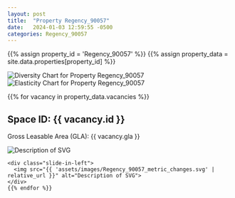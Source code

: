 ```yaml
---
layout: post
title:  "Property Regency_90057"
date:   2024-01-03 12:59:55 -0500
categories: Regency_90057
---
```


{{% assign property_id = 'Regency_90057' %}}
{{% assign property_data = site.data.properties[property_id] %}}

<div class="slide-in-left">
  <img src="{{ 'assets/images/Regency_90057_diversity.svg' | relative_url }}" alt="Diversity Chart for Property Regency_90057">
</div>

<!-- Slide-in SVG image -->
<div class="slide-in-left">
  <img src="{{ 'assets/images/Regency_90057_elasticity.svg' | relative_url }}" alt="Elasticity Chart for Property Regency_90057">
</div>

{{% for vacancy in property_data.vacancies %}}
  <h2>Space ID: {{ vacancy.id }}</h2>
  <p>Gross Leasable Area (GLA): {{ vacancy.gla }}</p>

   <div class="slide-in-left">
      <img src="{{ 'assets/images/Regency_90057_cotenant_impact.svg' | relative_url }}" alt="Description of SVG">
    </div>

    <div class="slide-in-left">
      <img src="{{ 'assets/images/Regency_90057_metric_changes.svg' | relative_url }}" alt="Description of SVG">
    </div>
    {{% endfor %}}    

